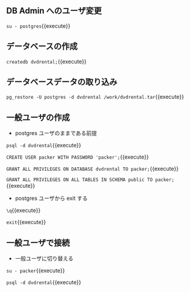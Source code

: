 ## DB Admin へのユーザ変更

`su - postgres`{{execute}}

## データベースの作成

`createdb dvdrental;`{{execute}}

## データベースデータの取り込み

`pg_restore -U postgres -d dvdrental /work/dvdrental.tar`{{execute}}

## 一般ユーザの作成
- postgres ユーザのままである前提

`psql -d dvdrental`{{execute}}

`CREATE USER packer WITH PASSWORD 'packer';`{{execute}}

`GRANT ALL PRIVILEGES ON DATABASE dvdrental TO packer;`{{execute}}

`GRANT ALL PRIVILEGES ON ALL TABLES IN SCHEMA public TO packer;`{{execute}}

- postgres ユーザから exit する

`\q`{{execute}}

`exit`{{execute}}

## 一般ユーザで接続
- 一般ユーザに切り替える

`su - packer`{{execute}}

`psql -d dvdrental`{{execute}}

